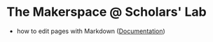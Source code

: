 <!-- TITLE: Home -->
<!-- SUBTITLE: A quick summary of Home -->

# The Makerspace @ Scholars' Lab
- how to edit pages with Markdown ([Documentation](https://docs.requarks.io/wiki/user-guide/markdown-syntax))